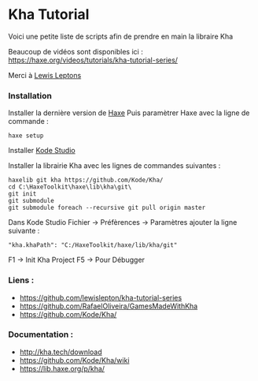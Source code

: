 # Kha Tutorial

Voici une petite liste de scripts afin de prendre en main la libraire Kha

Beaucoup de vidéos sont disponibles ici : 
https://haxe.org/videos/tutorials/kha-tutorial-series/


Merci à [Lewis Leptons](https://www.patreon.com/lewislepton)


### Installation 
Installer la dernière version de [Haxe](https://haxe.org/download/)
Puis paramètrer Haxe avec la ligne de commande  :
```
haxe setup
```

Installer [Kode Studio](https://github.com/Kode/KodeStudio/releases)

Installer la librairie Kha avec les lignes de commandes suivantes : 
```
haxelib git kha https://github.com/Kode/Kha/
cd C:\HaxeToolkit\haxe\lib\kha\git\
git init 
git submodule
git submodule foreach --recursive git pull origin master
```

Dans Kode Studio
Fichier -> Préfèrences -> Paramètres 
ajouter la ligne suivante : 
```
"kha.khaPath": "C:/HaxeToolkit/haxe/lib/kha/git"
```

F1 -> Init Kha Project
F5 -> Pour Débugger


### Liens : 
- https://github.com/lewislepton/kha-tutorial-series
- https://github.com/RafaelOliveira/GamesMadeWithKha
- https://github.com/Kode/Kha/


### Documentation : 
- http://kha.tech/download
- https://github.com/Kode/Kha/wiki
- https://lib.haxe.org/p/kha/


 


